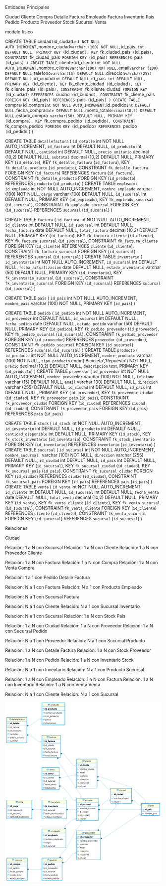 Entidades Principales

Ciudad
Cliente
Compra
Detalle Factura
Empleado
Factura
Inventario
País
Pedido
Producto
Proveedor
Stock
Sucursal
Venta



modelo fisico

CREATE TABLE ciudad` (
  `id_ciudad` int NOT NULL AUTO_INCREMENT,
  `nombre_ciudad` varchar (100) NOT NULL,
  `id_pais` int DEFAULT NULL,
  PRIMARY KEY (`id_ciudad`),
  KEY `fk_ciudad_pais` (`id_pais`),
  CONSTRAINT `fk_ciudad_pais` FOREIGN KEY (`id_pais`) REFERENCES `país` (`id_pais`)
)
CREATE TABLE `cliente` (
  `id_cliente` int NOT NULL AUTO_INCREMENT,
  `nombre_cliente` varchar(100) NOT NULL,
  `email` varchar (100) DEFAULT NULL,
  `telefono` varchar(15) DEFAULT NULL,
  `direccion` varchar(255) DEFAULT NULL,
  `id_ciudad` int DEFAULT NULL,
  `id_pais` int DEFAULT NULL,
  PRIMARY KEY (`id_cliente`),
  KEY `fk_cliente_ciudad` (`id_ciudad`),
  KEY `fk_cliente_pais` (`id_pais`),
  CONSTRAINT `fk_cliente_ciudad` FOREIGN KEY (`id_ciudad`) REFERENCES `ciudad` (`id_ciudad`),
  CONSTRAINT `fk_cliente_pais` FOREIGN KEY (`id_pais`) REFERENCES `pais` (`id_pais`)
)
CREATE TABLE `compra` (
  `id_compra` int NOT NULL AUTO_INCREMENT,
  `id_pedido` int DEFAULT NULL,
  `fecha_compra` date DEFAULT NULL,
  `monto_total` decimal(10,2) DEFAULT NULL,
  `estado_compra` varchar(50) DEFAULT NULL,
  PRIMARY KEY (`id_compra`),
  KEY `fk_compra_pedido` (`id_pedido`),
  CONSTRAINT `fk_compra_pedido` FOREIGN KEY (`id_pedido`) REFERENCES `pedido` (`id_pedido`)
)



CREATE TABLE `detallefactura` (
  `id_detalle` int NOT NULL AUTO_INCREMENT,
  `id_factura` int DEFAULT NULL,
  `id_producto` int DEFAULT NULL,
  `cantidad` int DEFAULT NULL,
  `precio_unitario` decimal (10,2) DEFAULT NULL,
  `subtotal` decimal (10,2) DEFAULT NULL,
  PRIMARY KEY (`id_detalle`),
  KEY `fk_detalle_factura` (`id_factura`),
  KEY `fk_detalle_producto` (`id_producto`),
  CONSTRAINT `fk_detalle_factura` FOREIGN KEY (`id_factura`) REFERENCES `factura` (`id_factura`),
  CONSTRAINT `fk_detalle_producto` FOREIGN KEY (`id_producto`) REFERENCES `producto` (`id_producto`)
)
CREATE TABLE `empleado` (
  `id_empleado` int NOT NULL AUTO_INCREMENT,
  `nombre_empleado` varchar (100) NOT NULL,
  `cargo` varchar (100) DEFAULT NULL,
  `id_sucursal` int DEFAULT NULL,
  PRIMARY KEY (`id_empleado`),
  KEY `fk_empleado_sucursal` (`id_sucursal`),
  CONSTRAINT `fk_empleado_sucursal` FOREIGN KEY (`id_sucursal`) REFERENCES `sucursal` (`id_sucursal`)
) 


CREATE TABLE `factura` (
  `id_factura` int NOT NULL AUTO_INCREMENT,
  `id_cliente` int DEFAULT NULL,
  `id_sucursal` int DEFAULT NULL,
  `fecha_factura` date DEFAULT NULL,
  `total_factura` decimal (10,2) DEFAULT NULL,
  PRIMARY KEY (`id_factura`),
  KEY `fk_factura_cliente` (`id_cliente`),
  KEY `fk_factura_sucursal` (`id_sucursal`),
  CONSTRAINT `fk_factura_cliente` FOREIGN KEY (`id_cliente`) REFERENCES `cliente` (`id_cliente`),
  CONSTRAINT `fk_factura_sucursal` FOREIGN KEY (`id_sucursal`) REFERENCES `sucursal` (`id_sucursal`)
)
CREATE TABLE `inventario` (
  `id_inventario` int NOT NULL AUTO_INCREMENT,
  `id_sucursal` int DEFAULT NULL,
  `fecha_actualizacion` date DEFAULT NULL,
  `estado_inventario` varchar (50) DEFAULT NULL,
  PRIMARY KEY (`id_inventario`),
  KEY `fk_inventario_sucursal` (`id_sucursal`),
  CONSTRAINT `fk_inventario_sucursal` FOREIGN KEY (`id_sucursal`) REFERENCES `sucursal` (`id_sucursal`)
)

CREATE TABLE `país` (
  `id_pais` int NOT NULL AUTO_INCREMENT,
  `nombre_pais` varchar (100) NOT NULL,
  PRIMARY KEY (`id_pais`)
)

CREATE TABLE `pedido` (
  `id_pedido` int NOT NULL AUTO_INCREMENT,
  `id_proveedor` int DEFAULT NULL,
  `id_sucursal` int DEFAULT NULL,
  `fecha_pedido` date DEFAULT NULL,
  `estado_pedido` varchar (50) DEFAULT NULL,
  PRIMARY KEY (`id_pedido`),
  KEY `fk_pedido_proveedor` (`id_proveedor`),
  KEY `fk_pedido_sucursal` (`id_sucursal`),
  CONSTRAINT `fk_pedido_proveedor` FOREIGN KEY (`id_proveedor`) REFERENCES `proveedor` (`id_proveedor`),
  CONSTRAINT `fk_pedido_sucursal` FOREIGN KEY (`id_sucursal`) REFERENCES `sucursal` (`id_sucursal`)
)
 CREATE TABLE `producto` (
  `id_producto` int NOT NULL AUTO_INCREMENT,
  `nombre_producto` varchar (100) NOT NULL,
  `tipo_producto` enum('Bicicleta','Repuesto') NOT NULL,
  `precio` decimal (10,2) DEFAULT NULL,
  `descripcion` text,
  PRIMARY KEY (`id_producto`)
)
CREATE TABLE `proveedor` (
  `id_proveedor` int NOT NULL AUTO_INCREMENT,
  `nombre_proveedor` varchar (100) NOT NULL,
  `telefono` varchar (15) DEFAULT NULL,
  `email` varchar 100) DEFAULT NULL,
  `direccion` varchar (255) DEFAULT NULL,
  `id_ciudad` int DEFAULT NULL,
  `id_pais` int DEFAULT NULL,
  PRIMARY KEY (`id_proveedor`),
  KEY `fk_proveedor_ciudad` (`id_ciudad`),
  KEY `fk_proveedor_pais` (`id_pais`),
  CONSTRAINT `fk_proveedor_ciudad` FOREIGN KEY (`id_ciudad`) REFERENCES `ciudad` (`id_ciudad`),
  CONSTRAINT `fk_proveedor_pais` FOREIGN KEY (`id_pais`) REFERENCES `pais` (`id_pais`)


CREATE TABLE `stock` (
  `id_stock` int NOT NULL AUTO_INCREMENT,
  `id_inventario` int DEFAULT NULL,
  `id_producto` int DEFAULT NULL,
  `cantidad_disponible` int DEFAULT NULL,
  PRIMARY KEY (`id_stock`),
  KEY `fk_stock_inventario` (`id_inventario`),
  CONSTRAINT `fk_stock_inventario` FOREIGN KEY (`id_inventario`) REFERENCES `inventario` (`id_inventario`)
) 
CREATE TABLE `sucursal` (
  `id_sucursal` int NOT NULL AUTO_INCREMENT,
  `nombre_sucursal ` varchar (100) NOT NULL,
  `direccion` varchar (255) DEFAULT NULL,
  `id_ciudad` int DEFAULT NULL,
  `id_pais` int DEFAULT NULL,
  PRIMARY KEY (`id_sucursal`),
  KEY `fk_sucursal_ciudad` (`id_ciudad`),
  KEY `fk_sucursal_pais` (`id_pais`),
  CONSTRAINT `fk_sucursal_ciudad` FOREIGN KEY (`id_ciudad`) REFERENCES `ciudad` (`id_ciudad`),
  CONSTRAINT `fk_sucursal_pais` FOREIGN KEY (`id_pais`) REFERENCES `pais` (`id_pais`)
)
CREATE TABLE `venta` (
  `id_venta` int NOT NULL AUTO_INCREMENT,
  `id_cliente` int DEFAULT NULL,
  `id_sucursal` int DEFAULT NULL,
  `fecha_venta` date DEFAULT NULL,
  `total_venta` decimal (10,2) DEFAULT NULL,
  PRIMARY KEY (`id_venta`),
  KEY `fk_venta_cliente` (`id_cliente`),
  KEY `fk_venta_sucursal` (`id_sucursal`),
  CONSTRAINT `fk_venta_cliente` FOREIGN KEY (`id_cliente`) REFERENCES `cliente` (`id_cliente`),
  CONSTRAINT `fk_venta_sucursal` FOREIGN KEY (`id_sucursal`) REFERENCES `sucursal` (`id_sucursal`)
) 


Relaciones

Ciudad

Relación: 1 a N con Sucursal
Relación: 1 a N con Cliente
Relación: 1 a N con Proveedor
Cliente

Relación: 1 a N con Factura
Relación: 1 a N con Compra
Relación: 1 a N con Venta
Compra

Relación: 1 a 1 con Pedido
Detalle Factura

Relación: N a 1 con Factura
Relación: N a 1 con Producto
Empleado

Relación: N a 1 con Sucursal
Factura

Relación: N a 1 con Cliente
Relación: N a 1 con Sucursal
Inventario

Relación: N a 1 con Sucursal
Relación: 1 a N con Stock
País

Relación: 1 a N con Ciudad
Relación: 1 a N con Proveedor
Relación: 1 a N con Sucursal
Pedido

Relación: N a 1 con Proveedor
Relación: N a 1 con Sucursal
Producto

Relación: 1 a N con Detalle Factura
Relación: 1 a N con Stock
Proveedor

Relación: 1 a N con Pedido
Relación: 1 a N con Inventario
Stock

Relación: N a 1 con Inventario
Relación: N a 1 con Producto
Sucursal

Relación: 1 a N con Empleado
Relación: 1 a N con Factura
Relación: 1 a N con Inventario
Relación: 1 a N con Venta
Venta

Relación: N a 1 con Cliente
Relación: N a 1 con Sucursal

![alt text](image.png)